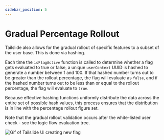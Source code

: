 ```yaml
---
sidebar_position: 5
---
```


# Gradual Percentage Rollout

Tailslide also allows for the gradual rollout of specific features to a subset of the user base. This is done via hashing. 

Each time the `isFlagActive` function is called to determine whether a flag gets evaluated to true or false, a unique `userContext` UUID is hashed to generate a number between 1 and 100. If that hashed number turns out to be greater than the rollout percentage, the flag will evaluate as `false`, and if the hashed number turns out to be less than or equal to the rollout percentage, the flag will evaluate to `true`.

Because effective hashing functions uniformly distribute the data across the entire set of possible hash values, this process ensures that the distribution is in line with the percentage rollout figure set. 

Note that the gradual rollout validation occurs after the white-listed user check - see the logic flow evaluation tree.

<div style={{textAlign: 'center'}}>
  <img src={require('./../assets/rollout_hash_diagram.png').default} alt='Gif of Tailslide UI creating new flag' />
</div>